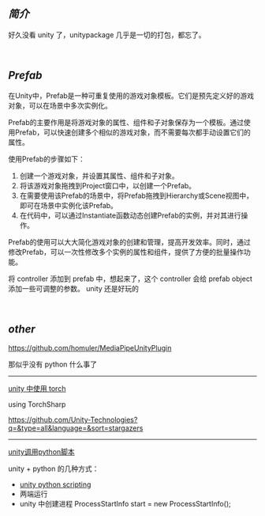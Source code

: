 ## _简介_


好久没看 unity 了，unitypackage 几乎是一切的打包，都忘了。


</br>

## _Prefab_

在Unity中，Prefab是一种可重复使用的游戏对象模板。它们是预先定义好的游戏对象，可以在场景中多次实例化。

Prefab的主要作用是将游戏对象的属性、组件和子对象保存为一个模板。通过使用Prefab，可以快速创建多个相似的游戏对象，而不需要每次都手动设置它们的属性。

使用Prefab的步骤如下：

1. 创建一个游戏对象，并设置其属性、组件和子对象。
2. 将该游戏对象拖拽到Project窗口中，以创建一个Prefab。
3. 在需要使用该Prefab的场景中，将Prefab拖拽到Hierarchy或Scene视图中，即可在场景中实例化该Prefab。
4. 在代码中，可以通过Instantiate函数动态创建Prefab的实例，并对其进行操作。

Prefab的使用可以大大简化游戏对象的创建和管理，提高开发效率。同时，通过修改Prefab，可以一次性修改多个实例的属性和组件，提供了方便的批量操作功能。


将 controller 添加到 prefab 中，想起来了，这个 controller 会给 prefab object 添加一些可调整的参数。 unity 还是好玩的


</br>

## _other_


https://github.com/homuler/MediaPipeUnityPlugin

那似乎没有 python 什么事了


----------------


[unity 中使用 torch](https://medium.com/@a.abelhopereira/how-to-use-pytorch-models-in-unity-aa1e964d3374)

using TorchSharp

https://github.com/Unity-Technologies?q=&type=all&language=&sort=stargazers


-----------------


[unity调用python脚本](https://juejin.cn/s/unity%E8%B0%83%E7%94%A8python%E8%84%9A%E6%9C%AC)

unity + python 的几种方式：
- [unity python scripting](https://docs.unity3d.com/Packages/com.unity.scripting.python@6.0/manual/index.html)
- 两端运行
- unity 中创建进程 ProcessStartInfo start = new ProcessStartInfo();
